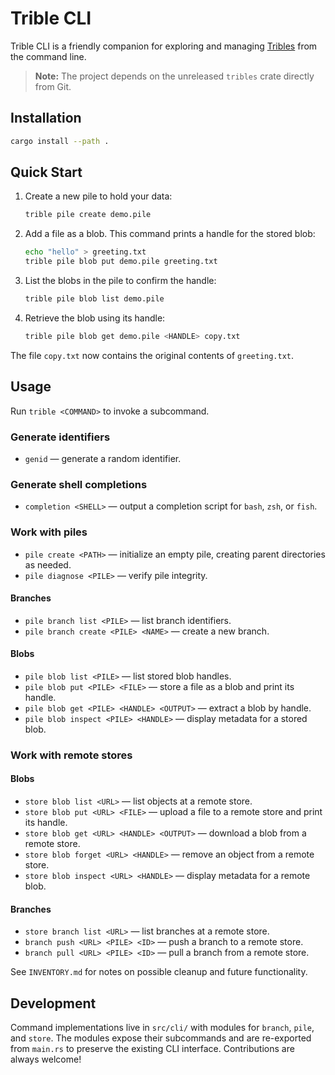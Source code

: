 # Trible CLI

Trible CLI is a friendly companion for exploring and managing
[Tribles](https://github.com/triblespace/tribles-rust) from the command line.

> **Note:** The project depends on the unreleased `tribles` crate directly
> from Git.

## Installation

```bash
cargo install --path .
```

## Quick Start

1. Create a new pile to hold your data:

   ```bash
   trible pile create demo.pile
   ```

2. Add a file as a blob. This command prints a handle for the stored blob:

   ```bash
   echo "hello" > greeting.txt
   trible pile blob put demo.pile greeting.txt
   ```

3. List the blobs in the pile to confirm the handle:

   ```bash
   trible pile blob list demo.pile
   ```

4. Retrieve the blob using its handle:

   ```bash
   trible pile blob get demo.pile <HANDLE> copy.txt
   ```

The file `copy.txt` now contains the original contents of `greeting.txt`.

## Usage

Run `trible <COMMAND>` to invoke a subcommand.

### Generate identifiers

- `genid` — generate a random identifier.

### Generate shell completions

- `completion <SHELL>` — output a completion script for `bash`, `zsh`, or `fish`.

### Work with piles

- `pile create <PATH>` — initialize an empty pile, creating parent directories as needed.
- `pile diagnose <PILE>` — verify pile integrity.

#### Branches

- `pile branch list <PILE>` — list branch identifiers.
- `pile branch create <PILE> <NAME>` — create a new branch.

#### Blobs

- `pile blob list <PILE>` — list stored blob handles.
- `pile blob put <PILE> <FILE>` — store a file as a blob and print its handle.
- `pile blob get <PILE> <HANDLE> <OUTPUT>` — extract a blob by handle.
- `pile blob inspect <PILE> <HANDLE>` — display metadata for a stored blob.

### Work with remote stores

#### Blobs

- `store blob list <URL>` — list objects at a remote store.
- `store blob put <URL> <FILE>` — upload a file to a remote store and print its handle.
- `store blob get <URL> <HANDLE> <OUTPUT>` — download a blob from a remote store.
- `store blob forget <URL> <HANDLE>` — remove an object from a remote store.
- `store blob inspect <URL> <HANDLE>` — display metadata for a remote blob.

#### Branches

- `store branch list <URL>` — list branches at a remote store.
- `branch push <URL> <PILE> <ID>` — push a branch to a remote store.
- `branch pull <URL> <PILE> <ID>` — pull a branch from a remote store.

See `INVENTORY.md` for notes on possible cleanup and future functionality.

## Development

Command implementations live in `src/cli/` with modules for `branch`, `pile`,
and `store`. The modules expose their subcommands and are re-exported from
`main.rs` to preserve the existing CLI interface. Contributions are always
welcome!
